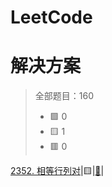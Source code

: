 # LeetCode
# 解决方案
> 全部题目：160
> - 🟩 0
> - 🟨 1
> - 🟥 0


[2352. 相等行列对](https://github.com/xzqn-zcn/LeetCode/blob/master/Text_likou/src/com/xzqn/likou7/demo134.java)|🟨|[🦀](com.xzqn.likou7.demo134)|
